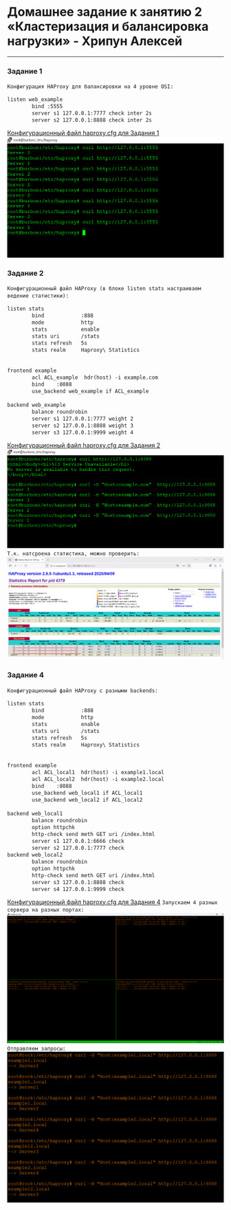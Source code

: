 # Домашнее задание к занятию 2 «Кластеризация и балансировка нагрузки» - Хрипун Алексей

---

### Задание 1
`Конфигурация HAProxy для балансировки на 4 уровне OSI:`
```
listen web_example
        bind :5555
        server s1 127.0.0.1:7777 check inter 2s
        server s2 127.0.0.1:8888 check inter 2s
```
[Конфигурационный файл haproxy.cfg для Задания 1](https://github.com/kumpelalex111/cicd-47/blob/main/task1/haproxy.cfg)
![Запросы](img/task1.png)
 

### Задание 2

`Конфигурационный файл HAProxy (в блоке listen stats настраиваем ведение статистики):`
```
listen stats
        bind            :888
        mode            http
        stats           enable
        stats uri       /stats
        stats refresh   5s
        stats realm     Haproxy\ Statistics


frontend example
        acl ACL_example  hdr(host) -i example.com
        bind    :8088
        use_backend web_example if ACL_example

backend web_example
        balance roundrobin
        server s1 127.0.0.1:7777 weight 2
        server s2 127.0.0.1:8888 weight 3
        server s3 127.0.0.1:9999 weight 4

```
[Конфигурационный файл haproxy.cfg для Задания 2](https://github.com/kumpelalex111/cicd-47/blob/main/task2/haproxy.cfg)
![Запросы](img/task2_request1.png)
`Т.к. натсроена статистика, можно проверить:`
![Запросы](img/task2_3.png)

### Задание 4
`Конфигурационный файл HAProxy с разными backends:`
```
listen stats
        bind            :888
        mode            http
        stats           enable
        stats uri       /stats
        stats refresh   5s
        stats realm     Haproxy\ Statistics


frontend example
        acl ACL_local1  hdr(host) -i example1.local
        acl ACL_local2  hdr(host) -i example2.local
        bind    :8088
        use_backend web_local1 if ACL_local1
        use_backend web_local2 if ACL_local2

backend web_local1
        balance roundrobin
        option httpchk
        http-check send meth GET uri /index.html
        server s1 127.0.0.1:6666 check
        server s2 127.0.0.1:7777 check
backend web_local2
        balance roundrobin
        option httpchk
        http-check send meth GET uri /index.html
        server s3 127.0.0.1:8888 check
        server s4 127.0.0.1:9999 check
```
[Конфигурационный файл haproxy.cfg для Задания 4](https://github.com/kumpelalex111/cicd-47/blob/main/task4/haproxy.cfg)
`Запускаем 4 разных сервера на разных портах:`
![Запросы](img/task4_1.png)
`Отправляем запросы:`
![Запросы](img/task4.png)

